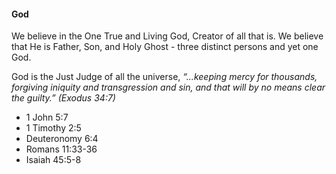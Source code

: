 #### God

We believe in the One True and Living God, Creator of all that is. We believe that He is Father, Son, and Holy Ghost - three distinct persons and yet one God.

God is the Just Judge of all the universe, *&ldquo;...keeping mercy for thousands, forgiving iniquity and transgression and sin, and that will by no means clear the guilty.&rdquo; (Exodus 34:7)*

* 1 John 5:7
* 1 Timothy 2:5
* Deuteronomy 6:4
* Romans 11:33-36
* Isaiah 45:5-8
